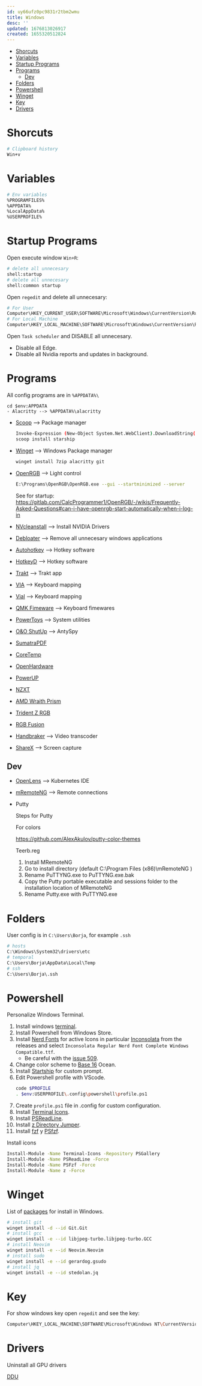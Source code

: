 ```yaml
---
id: uy66ufz0pc9831r2tbm2wmu
title: Windows
desc: ''
updated: 1676813026917
created: 1655320512824
---
```


- [Shorcuts](#shorcuts)
- [Variables](#variables)
- [Startup Programs](#startup-programs)
- [Programs](#programs)
  - [Dev](#dev)
- [Folders](#folders)
- [Powershell](#powershell)
- [Winget](#winget)
- [Key](#key)
- [Drivers](#drivers)

# Shorcuts

```bash
# Clipboard history
Win+v
```

# Variables

```bash
# Env variables
%PROGRAMFILES%
%APPDATA%
%LocalAppData%
%USERPROFILE%
```

# Startup Programs

Open execute window `Win+R`:

```bash
# delete all unnecesary
shell:startup
# delete all unnecesary
shell:common startup
```
Open `regedit` and delete all unnecesary:

```bash
# For User
Computer\HKEY_CURRENT_USER\SOFTWARE\Microsoft\Windows\CurrentVersion\Run
# For Local Machine
Computer\HKEY_LOCAL_MACHINE\SOFTWARE\Microsoft\Windows\CurrentVersion\Run
```

Open `Task scheduler` and DISABLE all unnecesary.

- Disable all Edge.
- Disable all Nvidia reports and updates in background.

# Programs

All config programs are in `%APPDATA%\`

    cd $env:APPDATA
    - Alacritty --> %APPDATA%\alacritty

- [Scoop](https://scoop.sh/) --> Package manager
  
    ```bash
    Invoke-Expression (New-Object System.Net.WebClient).DownloadString('https://get.scoop.sh')
    scoop install starship
    ```

- [Winget](https://github.com/microsoft/winget-cli) --> Windows Package manager

    ```bash
    winget install 7zip alacritty git
    ```

- [OpenRGB](https://openrgb.org/) --> Light control

    ```bash
    E:\Programs\OpenRGB\OpenRGB.exe --gui --startminimized --server
    ```
    See for startup: https://gitlab.com/CalcProgrammer1/OpenRGB/-/wikis/Frequently-Asked-Questions#can-i-have-openrgb-start-automatically-when-i-log-in

- [NVcleanstall](https://www.techpowerup.com/nvcleanstall/) --> Install NVIDIA Drivers
- [Debloater](https://github.com/Sycnex/Windows10Debloater) --> Remove all unnecesary windows applications
- [Autohotkey](https://www.autohotkey.com/) --> Hotkey software
- [HotkeyD](https://github.com/HikariKnight/hotkeyD) --> Hotkey software
- [Trakt](https://github.com/iamkroot/trakt-scrobbler) --> Trakt app
- [VIA](https://caniusevia.com/) --> Keyboard mapping
- [Vial](https://get.vial.today/) --> Keyboard mapping
- [QMK Fimeware](https://docs.qmk.fm/#/) --> Keyboard fimewares
- [PowerToys](https://github.com/microsoft/PowerToys) --> System utilities
- [O&O ShutUp](https://www.oo-software.com/en/shutup10) --> AntySpy
- [SumatraPDF](https://www.sumatrapdfreader.org/free-pdf-reader)
- [CoreTemp](https://www.alcpu.com/CoreTemp/)
- [OpenHardware](https://openhardwaremonitor.org/)
- [PowerUP](https://www.techpowerup.com/gpuz/)
- [NZXT](https://nzxt.com/software/cam)
- [AMD Wraith Prism](https://landing.coolermaster.com/pages/amd-ryzen-wraith-prism-rgb-software/)
- [Trident Z RGB](https://www.gskill.com/download/1502180912/1551690847/Trident-Z-Family-(RGB,-Royal,-Neo))
- [RGB Fusion](https://www.gigabyte.com/MicroSite/512/download.html)
- [Handbraker](https://handbrake.fr/) --> Video transcoder
- [ShareX](https://getsharex.com/) --> Screen capture

## Dev

- [OpenLens](https://github.com/MuhammedKalkan/OpenLens) --> Kubernetes IDE
- [mRemoteNG](https://github.com/mRemoteNG/mRemoteNG) --> Remote connections
- Putty

    Steps for Putty

    For colors

    https://github.com/AlexAkulov/putty-color-themes

    Teerb.reg

    1. Install MRemoteNG
    2. Go to install directory (default C:\Program Files (x86)\mRemoteNG )
    3. Rename PuTTYNG.exe to PuTTYNG.exe.bak
    4. Copy the Putty portable executable and sessions folder to the installation location of MRemoteNG
    5. Rename Putty.exe with PuTTYNG.exe


# Folders

User config is in `C:\Users\Borja`, for example `.ssh`

```bash
# hosts
C:\Windows\System32\drivers\etc
# temporal
C:\Users\Borja\AppData\Local\Temp
# ssh
C:\Users\Borja\.ssh
```

# Powershell

Personalize Windows Terminal.

1. Install windows [terminal](https://github.com/microsoft/terminal).
2. Install Powershell from Windows Store.
3. Install [Nerd Fonts](https://www.nerdfonts.com/font-downloads) for active Icons in particular [Inconsolata](https://github.com/ryanoasis/nerd-fonts/releases) from the releases and select `Inconsolata Regular Nerd Font Complete Windows Compatible.ttf`.
   - Be careful with the [issue 509](https://github.com/ryanoasis/nerd-fonts/issues/509).
4. Change color scheme to [Base 16](https://github.com/ShiromMakkad/base16-windows-terminal) Ocean.
5. Install [Startship](https://github.com/starship/starship) for custom prompt.
6. Edit Powershell profile with VScode. 
    ```bash
    code $PROFILE
    . $env:USERPROFILE\.config\powershell\profile.ps1
    ```
7. Create `profile.ps1` file in .config for custom configuration.
8. Install [Terminal Icons](https://github.com/devblackops/Terminal-Icons).
9.  Install [PSReadLine](https://github.com/PowerShell/PSReadLine).
10. Install [z Directory Jumper](https://github.com/jethrokuan/z).
11. Install [fzf](https://github.com/junegunn/fzf) y [PSfzf](https://github.com/kelleyma49/PSFzf).


Install icons

```bash
Install-Module -Name Terminal-Icons -Repository PSGallery
Install-Module -Name PSReadLine -Force
Install-Module -Name PSFzf -Force
Install-Module -Name z -Force
```

# Winget

List of [packages](https://winget.run/) for install in Windows.

```bash
# install git
winget install -d --id Git.Git
# install gcc
winget install -e --id libjpeg-turbo.libjpeg-turbo.GCC
# install Neovim
winget install -e --id Neovim.Neovim
# install sudo
winget install -e --id gerardog.gsudo
# install jq
winget install -e --id stedolan.jq
```

# Key

For show windows key open `regedit` and see the key:

```bash
Computer\HKEY_LOCAL_MACHINE\SOFTWARE\Microsoft\Windows NT\CurrentVersion\SoftwareProtectionPlatform
```

# Drivers

Uninstall all GPU drivers

[DDU](https://www.guru3d.com/files-details/display-driver-uninstaller-download.html)

